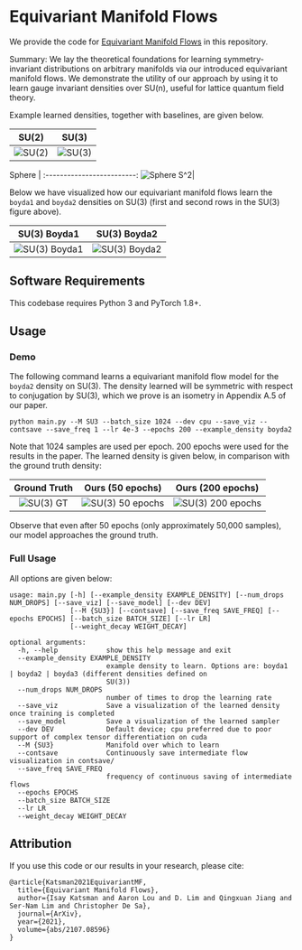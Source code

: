 # Equivariant Manifold Flows

We provide the code for [Equivariant Manifold Flows](https://arxiv.org/abs/2107.08596) in this repository.

Summary: We lay the theoretical foundations for learning symmetry-invariant distributions on arbitrary manifolds via our introduced equivariant manifold flows. We demonstrate the utility of our approach by using it to learn gauge invariant densities over SU(n), useful for lattice quantum field theory.

Example learned densities, together with baselines, are given below.

SU(2)             |  SU(3)
:-------------------------:|:-------------------------:
![SU(2)](https://i.imgur.com/FrDmsBG.png)| ![SU(3)](https://i.imgur.com/h2LJWDd.png)

Sphere            |
:-------------------------:
![Sphere S^2](https://i.imgur.com/gd3IeGF.png)|

Below we have visualized how our equivariant manifold flows learn the `boyda1` and `boyda2` densities on SU(3) (first and second rows in the SU(3) figure above).

SU(3) Boyda1             |  SU(3) Boyda2 
:-------------------------:|:-------------------------:
![SU(3) Boyda1](https://media3.giphy.com/media/Q0tfEXosPSn7SlSgKR/giphy.gif)| ![SU(3) Boyda2](https://media.giphy.com/media/7p3PBzoD5XYdfwCFfK/giphy.gif)

## Software Requirements
This codebase requires Python 3 and PyTorch 1.8+.

## Usage

### Demo

The following command learns a equivariant manifold flow model for the `boyda2` density on SU(3). The density learned will be symmetric with respect to conjugation by SU(3), which we prove is an isometry in Appendix A.5 of our paper.

```
python main.py --M SU3 --batch_size 1024 --dev cpu --save_viz --contsave --save_freq 1 --lr 4e-3 --epochs 200 --example_density boyda2
```

Note that 1024 samples are used per epoch. 200 epochs were used for the results in the paper. The learned density is given below, in comparison with the ground truth density:

Ground Truth             |  Ours (50 epochs)         |    Ours (200 epochs)
:-------------------------:|:-------------------------:|:---------------------:
![SU(3) GT](https://i.imgur.com/0SNBMQe.png)| ![SU(3) 50 epochs](https://i.imgur.com/RDSe1O7.png) | ![SU(3) 200 epochs](https://i.imgur.com/oVNKrxo.png)

Observe that even after 50 epochs (only approximately 50,000 samples), our model approaches the ground truth.

### Full Usage

All options are given below:

```
usage: main.py [-h] [--example_density EXAMPLE_DENSITY] [--num_drops NUM_DROPS] [--save_viz] [--save_model] [--dev DEV]
               [--M {SU3}] [--contsave] [--save_freq SAVE_FREQ] [--epochs EPOCHS] [--batch_size BATCH_SIZE] [--lr LR]
               [--weight_decay WEIGHT_DECAY]

optional arguments:
  -h, --help            show this help message and exit
  --example_density EXAMPLE_DENSITY
                        example density to learn. Options are: boyda1 | boyda2 | boyda3 (different densities defined on
                        SU(3))
  --num_drops NUM_DROPS
                        number of times to drop the learning rate
  --save_viz            Save a visualization of the learned density once training is completed
  --save_model          Save a visualization of the learned sampler
  --dev DEV             Default device; cpu preferred due to poor support of complex tensor differentiation on cuda
  --M {SU3}             Manifold over which to learn
  --contsave            Continuously save intermediate flow visualization in contsave/
  --save_freq SAVE_FREQ
                        frequency of continuous saving of intermediate flows
  --epochs EPOCHS
  --batch_size BATCH_SIZE
  --lr LR
  --weight_decay WEIGHT_DECAY
```

## Attribution

If you use this code or our results in your research, please cite:

```
@article{Katsman2021EquivariantMF,
  title={Equivariant Manifold Flows},
  author={Isay Katsman and Aaron Lou and D. Lim and Qingxuan Jiang and Ser-Nam Lim and Christopher De Sa},
  journal={ArXiv},
  year={2021},
  volume={abs/2107.08596}
}
```
